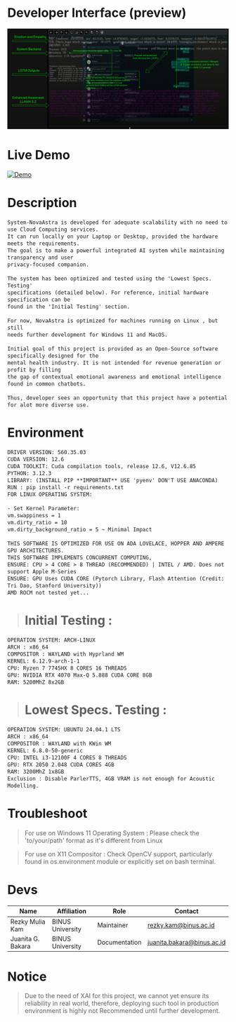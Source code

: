 # Developer Interface (preview)
![Alt text](examples/quickview.png)

# Live Demo
[![Demo](https://img.youtube.com/vi/W3nKr_7zWZs/hqdefault.jpg)](https://www.youtube.com/watch?v=W3nKr_7zWZs)



# Description
    System-NovaAstra is developed for adequate scalability with no need to use Cloud Computing services. 
    It can run locally on your Laptop or Desktop, provided the hardware meets the requirements.
    The goal is to make a powerful integrated AI system while maintaining transparency and user
    privacy-focused companion.
    
    The system has been optimized and tested using the 'Lowest Specs. Testing'
    specifications (detailed below). For reference, initial hardware specification can be
    found in the 'Initial Testing' section.

    For now, NovaAstra is optimized for machines running on Linux , but still
    needs further development for Windows 11 and MacOS.

    Initial goal of this project is provided as an Open-Source software specifically designed for the
    mental health industry. It is not intended for revenue generation or profit by filling
    the gap of contextual emotional awareness and emotional intelligence found in common chatbots.
    
    Thus, developer sees an opportunity that this project have a potential for alot more diverse use.

# Environment
    DRIVER VERSION: 560.35.03
    CUDA VERSION: 12.6
    CUDA TOOLKIT: Cuda compilation tools, release 12.6, V12.6.85
    PYTHON: 3.12.3
    LIBRARY: (INSTALL PIP **IMPORTANT** USE 'pyenv' DON'T USE ANACONDA)
    RUN : pip install -r requirements.txt
    FOR LINUX OPERATING SYSTEM:

    - Set Kernel Parameter:
    vm.swappiness = 1
    vm.dirty_ratio = 10
    vm.dirty_background_ratio = 5 ~ Minimal Impact

    THIS SOFTWARE IS OPTIMIZED FOR USE ON ADA LOVELACE, HOPPER AND AMPERE GPU ARCHITECTURES.
    THIS SOFTWARE IMPLEMENTS CONCURRENT COMPUTING,
    ENSURE: CPU > 4 CORE > 8 THREAD (RECOMMENDED) | INTEL / AMD. Does not support Apple M-Series
    ENSURE: GPU Uses CUDA CORE (Pytorch Library, Flash Attention (Credit: Tri Dao, Stanford University))
    AMD ROCM not tested yet...

>   # Initial Testing :
    OPERATION SYSTEM: ARCH-LINUX 
    ARCH : x86_64
    COMPOSITOR : WAYLAND with Hyprland WM
    KERNEL: 6.12.9-arch-1-1
    CPU: Ryzen 7 7745HX 8 CORES 16 THREADS
    GPU: NVIDIA RTX 4070 Max-Q 5.888 CUDA CORE 8GB
    RAM: 5200MhZ 8x2GB

>   # Lowest Specs. Testing :
    OPERATION SYSTEM: UBUNTU 24.04.1 LTS 
    ARCH : x86_64 
    COMPOSITOR : WAYLAND with KWin WM
    KERNEL: 6.8.0-50-generic
    CPU: INTEL i3-12100F 4 CORES 8 THREADS
    GPU: RTX 2050 2.048 CUDA CORES 4GB
    RAM: 3200MhZ 1x8GB
    Exclusion : Disable ParlerTTS, 4GB VRAM is not enough for Acoustic Modelling.



# Troubleshoot
> For use on Windows 11 Operating System :
> Please check the 'to/your/path' format as it's different from Linux

> For use on X11 Compositor :
> Check OpenCV support, particularly found in os.environment module or
> explicitly set on bash terminal.


# Devs
| Name                  | Affiliation       | Role             | Contact                   |
|-----------------------|-------------------|------------------|---------------------------|
| Rezky Mulia Kam       | BINUS University  | Maintainer       | rezky.kam@binus.ac.id     |
| Juanita G. Bakara     | BINUS University  | Documentation    | juanita.bakara@binus.ac.id|

# Notice
> Due to the need of XAI for this project, we cannot yet ensure its reliability in real world,
> therefore, deploying such tool in production environment is highly not Recommended until further development.
